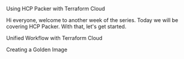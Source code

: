 Using HCP Packer with Terraform Cloud

Hi everyone, welcome to another week of the series. Today we will be covering HCP Packer. With that, let's get started.

Unified Workflow with Terraform Cloud

Creating a Golden Image

